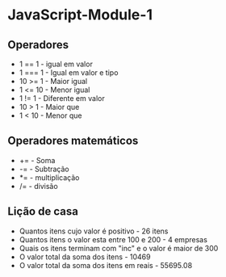 # JavaScript-Module-1

## Operadores

- 1 == 1   - igual em valor
- 1 === 1  - Igual em valor e tipo
- 10 >= 1  - Maior igual
- 1 <= 10  - Menor igual
- 1 != 1   - Diferente em valor
- 10 > 1   - Maior que 
- 1 < 10   - Menor que 

## Operadores matemáticos
- +=       - Soma
- -=       - Subtração
- *=       - multiplicação
- /=       - divisão 

## Lição de casa
-  Quantos itens cujo valor é positivo  - 26 itens
-  Quantos itens o valor esta entre 100 e 200  - 4 empresas
-  Quais os itens terminam com "inc" e o valor é maior de 300
-  O valor total da soma dos itens - 10469
-  O valor total da soma dos itens em reais - 55695.08